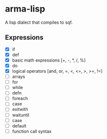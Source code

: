 # arma-lisp

A lisp dialect that compiles to sqf.

## Expressions
- [x] if 
- [x] def
- [x] basic math expressions [+, -, *, /, %]
- [x] do 
- [x] logical operators [and, or, =, <, <=, >, >=, !=]
- [ ] arrays
- [ ] for
- [ ] while
- [ ] defn
- [ ] foreach
- [ ] case
- [ ] exitwith
- [ ] waituntil
- [ ] case
- [ ] default
- [ ] function call syntax
